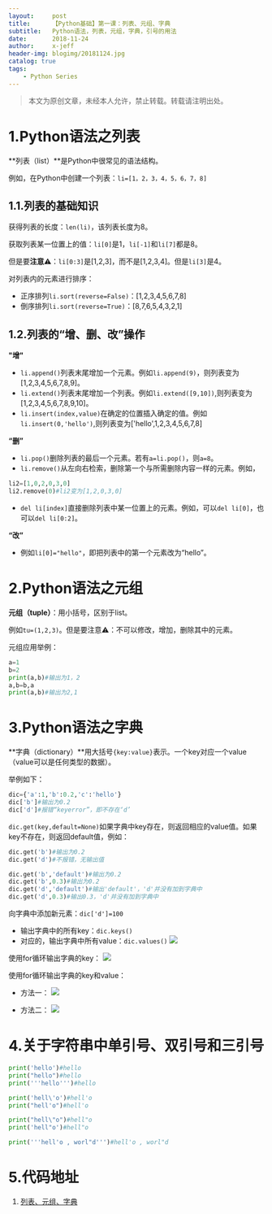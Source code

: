 ```yaml
---
layout:     post
title:      【Python基础】第一课：列表、元组、字典
subtitle:   Python语法，列表，元组，字典，引号的用法
date:       2018-11-24
author:     x-jeff
header-img: blogimg/20181124.jpg
catalog: true
tags:
    - Python Series
---
```

>本文为原创文章，未经本人允许，禁止转载。转载请注明出处。

# 1.Python语法之列表
**列表（list）**是Python中很常见的语法结构。

例如，在Python中创建一个列表：`li=[1，2，3，4，5，6，7，8]`

## 1.1.列表的基础知识

获得列表的长度：`len(li)`，该列表长度为8。

获取列表某一位置上的值：`li[0]`是1，`li[-1]`和`li[7]`都是8。

但是要**注意**⚠️：`li[0:3]`是[1,2,3]，而不是[1,2,3,4]。但是`li[3]`是4。

对列表内的元素进行排序：

* 正序排列`li.sort(reverse=False)`：[1,2,3,4,5,6,7,8]
* 倒序排列`li.sort(reverse=True)`：[8,7,6,5,4,3,2,1]

## 1.2.列表的“增、删、改”操作
**"增"**

* `li.append()`列表末尾增加一个元素。例如`li.append(9)`，则列表变为[1,2,3,4,5,6,7,8,9]。
* `li.extend()`列表末尾增加一个列表。例如`li.extend([9,10])`,则列表变为[1,2,3,4,5,6,7,8,9,10]。
* `li.insert(index,value)`在确定的位置插入确定的值。例如`li.insert(0,'hello')`,则列表变为['hello',1,2,3,4,5,6,7,8]

**“删”**

* `li.pop()`删除列表的最后一个元素。若有`a=li.pop()`，则`a=8`。
* `li.remove()`从左向右检索，删除第一个与所需删除内容一样的元素。例如，

~~~python
li2=[1,0,2,0,3,0]
li2.remove(0)#li2变为[1,2,0,3,0]
~~~

* `del li[index]`直接删除列表中某一位置上的元素。例如，可以`del li[0]`，也可以`del li[0:2]`。

**“改”**

* 例如`li[0]="hello"`，即把列表中的第一个元素改为“hello”。

# 2.Python语法之元组
**元组（tuple）**：用小括号，区别于list。

例如`tu=(1,2,3)`。但是要注意⚠️：不可以修改，增加，删除其中的元素。

元组应用举例：

~~~python
a=1
b=2
print(a,b)#输出为1，2
a,b=b,a
print(a,b)#输出为2,1
~~~

# 3.Python语法之字典
**字典（dictionary）**用大括号`{key:value}`表示。一个key对应一个value（value可以是任何类型的数据）。

举例如下：

~~~python
dic={'a':1,'b':0.2,'c':'hello'}
dic['b']#输出为0.2
dic['d']#报错“keyerror”，即不存在‘d’
~~~

`dic.get(key,default=None)`如果字典中key存在，则返回相应的value值。如果key不存在，则返回default值，例如：

~~~python
dic.get('b')#输出为0.2
dic.get('d')#不报错，无输出值

dic.get('b','default')#输出为0.2
dic.get('b',0.3)#输出为0.2
dic.get('d','default')#输出'default'，'d'并没有加到字典中
dic.get('d',0.3)#输出0.3，'d'并没有加到字典中
~~~

向字典中添加新元素：`dic['d']=100`

* 输出字典中的所有key：`dic.keys()`
* 对应的，输出字典中所有value：`dic.values()`
![](https://ws4.sinaimg.cn/large/006tNbRwly1fxlqlfl7cwj30f203m0t8.jpg)

使用for循环输出字典的key：
![](https://ws4.sinaimg.cn/large/006tNbRwly1fxlqt74wmzj308u0503yn.jpg)

使用for循环输出字典的key和value：

* 方法一：
![](https://ws1.sinaimg.cn/large/006tNbRwly1fxlqy1svv1j30c005cjrm.jpg)


* 方法二：
![](https://ws3.sinaimg.cn/large/006tNbRwly1fxlr44vul3j30b4054dg1.jpg)

# 4.关于字符串中单引号、双引号和三引号
~~~python
print('hello')#hello
print("hello")#hello
print('''hello''')#hello

print('hell\'o')#hell'o
print("hell'o")#hell'o

print("hell\"o")#hell"o
print('hell"o')#hell"o

print('''hell'o , worl"d''')#hell'o , worl"d
~~~

# 5.代码地址

1. [列表、元组、字典](https://github.com/x-jeff/Python_Code_Demo/tree/master/Demo1)